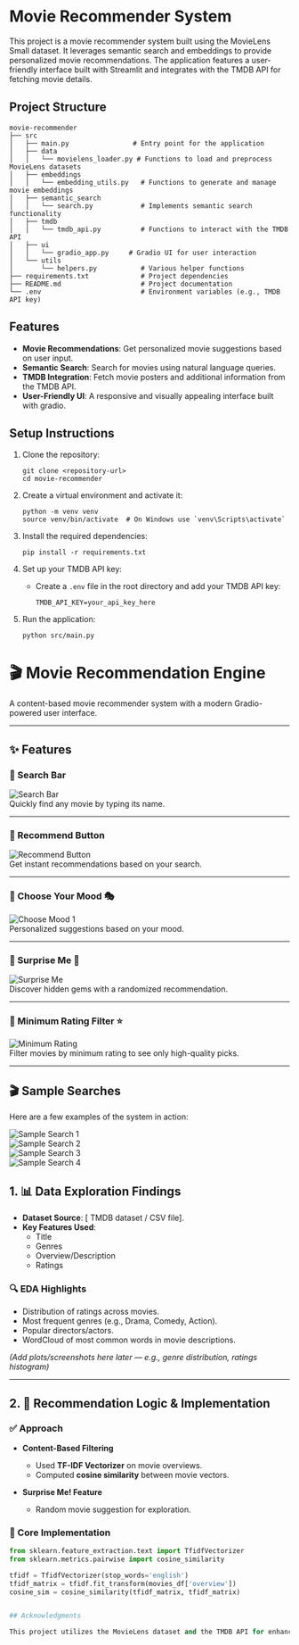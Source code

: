 # Movie Recommender System

This project is a movie recommender system built using the MovieLens Small dataset. It leverages semantic search and embeddings to provide personalized movie recommendations. The application features a user-friendly interface built with Streamlit and integrates with the TMDB API for fetching movie details.

## Project Structure

```
movie-recommender
├── src
│   ├── main.py                # Entry point for the application
│   ├── data
│   │   └── movielens_loader.py # Functions to load and preprocess MovieLens datasets
│   ├── embeddings
│   │   └── embedding_utils.py   # Functions to generate and manage movie embeddings
│   ├── semantic_search
│   │   └── search.py            # Implements semantic search functionality
│   ├── tmdb
│   │   └── tmdb_api.py          # Functions to interact with the TMDB API
│   ├── ui
│   │   └── gradio_app.py     # Gradio UI for user interaction
│   └── utils
│       └── helpers.py           # Various helper functions
├── requirements.txt             # Project dependencies
├── README.md                    # Project documentation
└── .env                         # Environment variables (e.g., TMDB API key)
```

## Features

- **Movie Recommendations**: Get personalized movie suggestions based on user input.
- **Semantic Search**: Search for movies using natural language queries.
- **TMDB Integration**: Fetch movie posters and additional information from the TMDB API.
- **User-Friendly UI**: A responsive and visually appealing interface built with gradio.

## Setup Instructions

1. Clone the repository:
   ```
   git clone <repository-url>
   cd movie-recommender
   ```

2. Create a virtual environment and activate it:
   ```
   python -m venv venv
   source venv/bin/activate  # On Windows use `venv\Scripts\activate`
   ```

3. Install the required dependencies:
   ```
   pip install -r requirements.txt
   ```

4. Set up your TMDB API key:
   - Create a `.env` file in the root directory and add your TMDB API key:
     ```
     TMDB_API_KEY=your_api_key_here
     ```

5. Run the application:
   ```
   python src/main.py
   ```
# 🎬 Movie Recommendation Engine  

A content-based movie recommender system with a modern Gradio-powered user interface.  

---
## ✨ Features  

### 🔹 Search Bar  
![Search Bar](https://github.com/user-attachments/assets/da5b961b-ccf3-424e-b065-a9cb40cbb08f)  
Quickly find any movie by typing its name.  

---

### 🔹 Recommend Button  
![Recommend Button](https://github.com/user-attachments/assets/4d1c51e0-93c0-4a21-b875-c6a6e2c91f1c)  
Get instant recommendations based on your search.  

---

### 🔹 Choose Your Mood 🎭  
![Choose Mood 1](https://github.com/user-attachments/assets/b9f00723-c95a-4c35-8b31-4fc479b98078)  
Personalized suggestions based on your mood.  

---

### 🔹 Surprise Me 🎲  
![Surprise Me](https://github.com/user-attachments/assets/db11137a-cb1a-4d62-9c31-fd02481ae9ba)  
Discover hidden gems with a randomized recommendation.  

---

### 🔹 Minimum Rating Filter ⭐  
![Minimum Rating](https://github.com/user-attachments/assets/b2902a6c-c37c-46b1-aaab-3025f5f578fc)  
Filter movies by minimum rating to see only high-quality picks.  

---

## 🎬 Sample Searches  

Here are a few examples of the system in action:  

![Sample Search 1](https://github.com/user-attachments/assets/3760a5ed-1393-4836-98e1-548ae6c17f6e)  
![Sample Search 2](https://github.com/user-attachments/assets/a5ef13e3-d48e-4266-90d8-7c13a1311788)  
![Sample Search 3](https://github.com/user-attachments/assets/fd842aa6-d98a-4c71-8cb2-e1453b03303b)  
![Sample Search 4](https://github.com/user-attachments/assets/82d2ddce-bd32-454e-b676-5e7a73e0108d)  


## 1. 📊 Data Exploration Findings  

- **Dataset Source**: [ TMDB dataset / CSV file].    
- **Key Features Used**:  
  - Title  
  - Genres  
  - Overview/Description  
  - Ratings  

### 🔍 EDA Highlights  
- Distribution of ratings across movies.  
- Most frequent genres (e.g., Drama, Comedy, Action).  
- Popular directors/actors.  
- WordCloud of most common words in movie descriptions.  

*(Add plots/screenshots here later — e.g., genre distribution, ratings histogram)*  

---

## 2. 🤖 Recommendation Logic & Implementation  

### ✅ Approach  
- **Content-Based Filtering**  
  - Used **TF-IDF Vectorizer** on movie overviews.  
  - Computed **cosine similarity** between movie vectors.  

- **Surprise Me! Feature**  
  - Random movie suggestion for exploration.  

### 🔑 Core Implementation  

```python
from sklearn.feature_extraction.text import TfidfVectorizer
from sklearn.metrics.pairwise import cosine_similarity

tfidf = TfidfVectorizer(stop_words='english')
tfidf_matrix = tfidf.fit_transform(movies_df['overview'])
cosine_sim = cosine_similarity(tfidf_matrix, tfidf_matrix)


## Acknowledgments

This project utilizes the MovieLens dataset and the TMDB API for enhanced movie data. Special thanks to the developers of Streamligradio for providing an excellent framework for building interactive applications.
